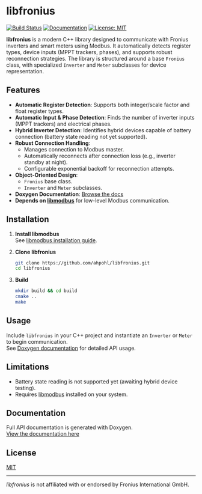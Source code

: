 # libfronius

[![Build Status](https://github.com/ahpohl/libfronius/actions/workflows/build.yml/badge.svg)](https://github.com/ahpohl/libfronius/actions/workflows/build.yml)
[![Documentation](https://img.shields.io/badge/docs-doxygen-blue)](https://ahpohl.github.io/libfronius/) <!-- Update this link if your docs are elsewhere -->
[![License: MIT](https://img.shields.io/github/license/ahpohl/libfronius)](LICENSE)

**libfronius** is a modern C++ library designed to communicate with Fronius inverters and smart meters using Modbus. It automatically detects register types, device inputs (MPPT trackers, phases), and supports robust reconnection strategies. The library is structured around a base `Fronius` class, with specialized `Inverter` and `Meter` subclasses for device representation.

## Features

- **Automatic Register Detection**: Supports both integer/scale factor and float register types.
- **Automatic Input & Phase Detection**: Finds the number of inverter inputs (MPPT trackers) and electrical phases.
- **Hybrid Inverter Detection**: Identifies hybrid devices capable of battery connection (battery state reading not yet supported).
- **Robust Connection Handling**:
  - Manages connection to Modbus master.
  - Automatically reconnects after connection loss (e.g., inverter standby at night).
  - Configurable exponential backoff for reconnection attempts.
- **Object-Oriented Design**: 
  - `Fronius` base class.
  - `Inverter` and `Meter` subclasses.
- **Doxygen Documentation**: [Browse the docs](https://ahpohl.github.io/libfronius/) <!-- Update this link if needed -->
- **Depends on [libmodbus](https://libmodbus.org/)** for low-level Modbus communication.

## Installation

1. **Install libmodbus**  
   See [libmodbus installation guide](https://libmodbus.org/getting_started/).

2. **Clone libfronius**
   ```sh
   git clone https://github.com/ahpohl/libfronius.git
   cd libfronius
   ```

3. **Build**
   ```sh
   mkdir build && cd build
   cmake ..
   make
   ```

## Usage

Include `libfronius` in your C++ project and instantiate an `Inverter` or `Meter` to begin communication.  
See [Doxygen documentation](https://ahpohl.github.io/libfronius/) for detailed API usage.

## Limitations

- Battery state reading is not supported yet (awaiting hybrid device testing).
- Requires [libmodbus](https://libmodbus.org/) installed on your system.

## Documentation

Full API documentation is generated with Doxygen.  
[View the documentation here](https://ahpohl.github.io/libfronius/) <!-- Update this link if needed -->

## License

[MIT](LICENSE)

---

*libfronius* is not affiliated with or endorsed by Fronius International GmbH.